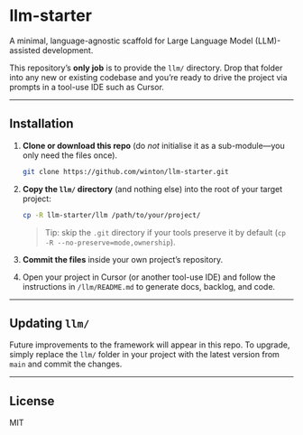 # llm-starter

A minimal, language-agnostic scaffold for Large Language Model (LLM)-assisted development.

This repository’s **only job** is to provide the `llm/` directory. Drop that folder into any new or existing codebase and you’re ready to drive the project via prompts in a tool-use IDE such as Cursor.

---
## Installation

1. **Clone or download this repo** (do *not* initialise it as a sub-module—you only need the files once).

   ```bash
   git clone https://github.com/winton/llm-starter.git
   ```

2. **Copy the `llm/` directory** (and nothing else) into the root of your target project:

   ```bash
   cp -R llm-starter/llm /path/to/your/project/
   ```

   > Tip: skip the `.git` directory if your tools preserve it by default (`cp -R --no-preserve=mode,ownership`).

3. **Commit the files** inside your own project’s repository.

4. Open your project in Cursor (or another tool-use IDE) and follow the instructions in `/llm/README.md` to generate docs, backlog, and code.

---
## Updating `llm/`

Future improvements to the framework will appear in this repo. To upgrade, simply replace the `llm/` folder in your project with the latest version from `main` and commit the changes.

---
## License

MIT 
